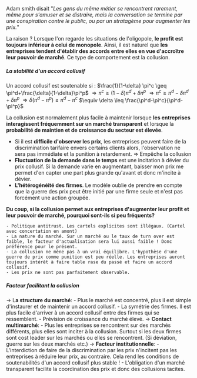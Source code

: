 Adam smith disait  "*Les gens du même métier se rencontrent rarement, même pour s'amuser et se distraire, mais la conversation se termine par une conspiration contre le public, ou par un stratagème pour augmenter les prix.*"

La raison ? Lorsque l'on regarde les situations de l'oligopole, **le profit est toujours inférieur à  celui de monopole**. 
Ainsi, il est naturel que **les entreprises tendent d'établir des accords entre elles en vue d'accroître leur pouvoir de marché**. Ce type de comportement est la collusion.

##### La stabilité d'un accord collusif

Un accord collusif est soutenable si :
$\frac{1}{1-\delta} \pi^c \geq \pi^d+\frac{\delta}{1-\delta}\pi^p$
$\Rightarrow \pi^c \geq (1-\delta)\pi^d+\delta\pi^p$
$\Rightarrow \pi^c \geq  \pi^d-\delta\pi^d+\delta\pi^p$ 
$\Rightarrow \delta(\pi^d-\pi^p)\geq \pi^d-\pi^c$ 
$\equiv \delta \leq \frac{\pi^d-\pi^c}{\pi^d-\pi^p}$

La collusion est normalement plus facile à maintenir lorsque **les entreprises interagissent fréquemment sur un marché transparent** et lorsque la **probabilité de maintien et de croissance du secteur est élevée**.
- Si il est **difficile d'observer les prix**, les entreprises peuvent faire de la discrimination tarifaire envers certains clients alors, l'observation ne sera pas immédiate et la punition à retardement. => Empêche la collusion
- **Fluctuation de la demande dans le temps** est une incitation à dévier du prix collusif. Si la demande varie en augmentant, baisser mon prix me permet d'en capter une part plus grande qu'avant et donc m'incite à dévier.
- **L'hétérogénéité des firmes**. Le modèle oublie de prendre en compte que la guerre des prix peut être initié par une firme seule et n'est pas forcément une action groupée.

**Du coup, si la collusion permet aux entreprises d'augmenter leur profit et leur pouvoir de marché, pourquoi sont-ils si peu fréquents?**

	- Politique antitrust. Les cartels explicites sont illégaux. (Cartel avec concertation en amont)
	- La nature du marché. Sur un marché ou le taux de turn over est faible, le facteur d'actualisation sera lui aussi faible ! Donc préférence pour le présent.
	- La collusion ne mène pas à un vrai équilibre. L'hypothèse d'une guerre de prix comme punition est peu réelle. Les entreprises auront toujours intérêt à faire table rase du passé et faire un accord collusif.
	- Les prix ne sont pas parfaitement observable.


##### Facteur facilitant la collusion 

-> L**a structure du marché**:
	- Plus le marché est concentré, plus il est simple d'instaurer et de maintenir un accord collusif. 
	- La symétrie des firmes. Il est plus facile d'arriver à un accord collusif entre des firmes qui se ressemblent.
	- Prévision de croissance du marché élevé.
-> **Contact multimarché**:
	- Plus les entreprises se rencontrent sur des marchés différents, plus elles sont inciter à la collusion. Surtout si les deux firmes sont cost leader sur les marchés ou elles se rencontrent. (Si déviation, guerre sur les deux marchés etc.)
-> **Facteur institutionnelle**: 
	- L'interdiction de faire de la discrimination par les prix n'incitent pas les entreprises à réduire leur prix, au contraire. Cela rend les conditions de soutenabilités d'un accord collusif plus stable !
	- L'obligation d'un marché transparent facilite la coordination des prix et donc des collusions tacites.


